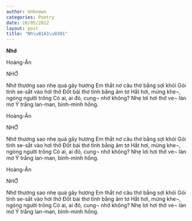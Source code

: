 ```yaml
---
author: Unknown
categories: Poetry
date: 28/05/2012
layout: post
title: "Nh\u01A1\u0301"
---
```


**Nhớ**

Hoàng-Ân

NHỚ

Nhớ thương sao nhẹ quá gây hương
Em thắt nơ câu thơ bằng sợi khói
Gói tình se-sắt vào hơi thở
Đốt bài thơ tình bằng âm tơ
Hắt hơi, mừng khe¬, ngóng người trông
Có ai, ai đó, cung¬ nhớ không?
Nhẹ lơi hơi thở ve¬ làn mơ
Ý trắng lan-man, bình-minh hồng.

Hoàng-Ân

NHỚ

Nhớ thương sao nhẹ quá gây hương
Em thắt nơ câu thơ bằng sợi khói
Gói tình se-sắt vào hơi thở
Đốt bài thơ tình bằng âm tơ
Hắt hơi, mừng khe¬, ngóng người trông
Có ai, ai đó, cung¬ nhớ không?
Nhẹ lơi hơi thở ve¬ làn mơ
Ý trắng lan-man, bình-minh hồng.

Hoàng-Ân

NHỚ

Nhớ thương sao nhẹ quá gây hương
Em thắt nơ câu thơ bằng sợi khói
Gói tình se-sắt vào hơi thở
Đốt bài thơ tình bằng âm tơ
Hắt hơi, mừng khe¬, ngóng người trông
Có ai, ai đó, cung¬ nhớ không?
Nhẹ lơi hơi thở ve¬ làn mơ
Ý trắng lan-man, bình-minh hồng.

